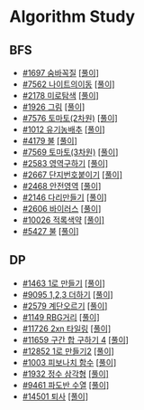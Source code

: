 # Algorithm Study

## BFS
- [#1697 숨바꼭질](https://www.acmicpc.net/problem/1697) [[풀이]](BFS_BOJ/BFS_BOJ/1697.swift)
- [#7562 나이트의이동](https://www.acmicpc.net/problem/7562) [[풀이]](BFS_BOJ/BFS_BOJ/7562.swift)
- [#2178 미로탐색](https://www.acmicpc.net/problem/2178) [[풀이]](BFS_BOJ/BFS_BOJ/2178.swift)
- [#1926 그림](https://www.acmicpc.net/problem/1926) [[풀이]](BFS_BOJ/BFS_BOJ/1926.swift)
- [#7576 토마토(2차원)](https://www.acmicpc.net/problem/7576) [[풀이]](BFS_BOJ/BFS_BOJ/7576.swift)
- [#1012 유기농배추](https://www.acmicpc.net/problem/1012) [[풀이]](BFS_BOJ/BFS_BOJ/1012.swift)
- [#4179 불](https://www.acmicpc.net/problem/4179) [[풀이]](BFS_BOJ/BFS_BOJ/4179.swift)
- [#7569 토마토(3차원)](https://www.acmicpc.net/problem/7569) [[풀이]](BFS_BOJ/BFS_BOJ/7569.swift)
- [#2583 영역구하기](https://www.acmicpc.net/problem/2583) [[풀이]](BFS_BOJ/BFS_BOJ/2583.swift)
- [#2667 단지번호붙이기](https://www.acmicpc.net/problem/2667) [[풀이]](BFS_BOJ/BFS_BOJ/2667.swift)
- [#2468 안전영역](https://www.acmicpc.net/problem/2468) [[풀이]](BFS_BOJ/BFS_BOJ/2468.swift)
- [#2146 다리만들기](https://www.acmicpc.net/problem/2146) [[풀이]](BFS_BOJ/BFS_BOJ/2146.swift)
- [#2606 바이러스](https://www.acmicpc.net/problem/2606) [[풀이]](BFS_BOJ/BFS_BOJ/2606.swift)
- [#10026 적록색약](https://www.acmicpc.net/problem/10026) [[풀이]](BFS_BOJ/BFS_BOJ/10026.swift)
- [#5427 불](https://www.acmicpc.net/problem/5427) [[풀이]](BFS_BOJ/BFS_BOJ/5427.swift)

## DP
- [#1463 1로 만들기](https://www.acmicpc.net/problem/1463) [[풀이]](DP/DP/1463.swift)
- [#9095 1,2,3 더하기](https://www.acmicpc.net/problem/9095) [[풀이]](DP/DP/9095.swift)
- [#2579 계단오르기](https://www.acmicpc.net/problem/2579) [[풀이]](DP/DP/2579.swift)
- [#1149 RBG거리](https://www.acmicpc.net/problem/1149) [[풀이]](DP/DP/1149.swift)
- [#11726 2xn 타일링](https://www.acmicpc.net/problem/11726) [[풀이]](DP/DP/11726.swift)
- [#11659 구간 합 구하기 4](https://www.acmicpc.net/problem/11659) [[풀이]](DP/DP/11659.swift)
- [#12852 1로 만들기2](https://www.acmicpc.net/problem/12852) [[풀이]](DP/DP/12852.swift)
- [#1003 피보나치 함수](https://www.acmicpc.net/problem/1003) [[풀이]](DP/DP/1003.swift)
- [#1932 정수 삼각형](https://www.acmicpc.net/problem/1932) [[풀이]](DP/DP/1932.swift)
- [#9461 파도반 수열](https://www.acmicpc.net/problem/9461) [[풀이]](DP/DP/9461.swift)
- [#14501 퇴사](https://www.acmicpc.net/problem/14501) [[풀이]](DP/DP/14501.swift)
